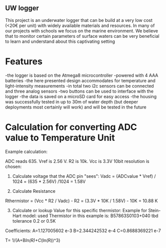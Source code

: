 ## UW logger
This project is an underwater logger that can be build at a very low cost (<20€ per unit) with widely available materials and resources. In many of our projects with schools we focus on the marine environment. We believe that to monitor certain parameters of surface waters can be very beneficial to learn and understand about this captivating setting


# Features
-the logger is based on the Atmega8 microcontroller
-powered with 4 AAA batteries
-the here presented design accommodates for temperature and light-intensity measurements
-in total two i2c sensors can be connected and three analog sensors
-two buttons can be used to interface with the logger
-the data is saved on a microSD card for easy access
-the housing was successfully tested in up to 30m of water depth (but deeper deployments most certainly will work) and will be tested in the future



# Calculation for converting ADC value to Temperature Unit 

Example calculation: 

ADC reads 635. Vref is 2.56 V. R2 is 10k. Vcc is 3.3V 10bit resolution is chosen: 

1. Calculate voltage that the ADC pin "sees":
Vadc = (ADCvalue * Vref) / 1024 = (635 * 2.56V) /1024 = 1.58V

2. Calculate Resistance

Rthermistor = (Vcc * R2 / Vadc) - R2 = (3.3V * 10K / 1.58V) - 10K = 10.88 K

3. Calculate or lookup Value for this specific thermistor: 
Example for Stein-Hart model:
used Thermistor in this example is: B57863S0103+040 tbd tolerance 0.2 or 0.5K

Coefficients:
A=1.127005602 e-3
B=2.344242532 e-4
C=0.8688369221 e-7

T= 1/(A+B*ln(R)+C*(ln(R))^3)
